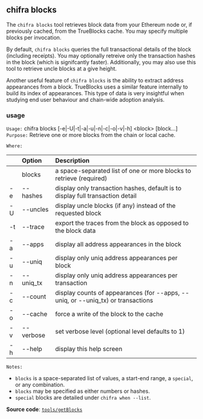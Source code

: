 ## chifra blocks

The `chifra blocks` tool retrieves block data from your Ethereum node or, if previously cached, from the TrueBlocks cache. You may specify multiple blocks per invocation.

By default, `chifra blocks` queries the full transactional details of the block (including receipts). You may optionally retreive only the transaction hashes in the block (which is signifcantly faster). Additionally, you may also use this tool to retrieve uncle blocks at a give height.

Another useful feature of `chifra blocks` is the ability to extract address appearances from a block. TrueBlocks uses a similar feature internally to build its index of appearances. This type of data is very insightful when studying end user behaviour and chain-wide adoption analysis.

### usage

`Usage:`    chifra blocks [-e|-U|-t|-a|-u|-n|-c|-o|-v|-h] &lt;block&gt; [block...]  
`Purpose:`  Retrieve one or more blocks from the chain or local cache.

`Where:`  

| | Option | Description |
| :----- | :----- | :---------- |
|  | blocks | a space-separated list of one or more blocks to retrieve (required) |
| -e | --hashes | display only transaction hashes, default is to display full transaction detail |
| -U | --uncles | display uncle blocks (if any) instead of the requested block |
| -t | --trace | export the traces from the block as opposed to the block data |
| -a | --apps | display all address appearances in the block |
| -u | --uniq | display only uniq address appearances per block |
| -n | --uniq_tx | display only uniq address appearances per transaction |
| -c | --count | display counts of appearances (for --apps, --uniq, or --uniq_tx) or transactions |
| -o | --cache | force a write of the block to the cache |
| -v | --verbose | set verbose level (optional level defaults to 1) |
| -h | --help | display this help screen |

`Notes:`

- `blocks` is a space-separated list of values, a start-end range, a `special`, or any combination.
- `blocks` may be specified as either numbers or hashes.
- `special` blocks are detailed under `chifra when --list`.

**Source code**: [`tools/getBlocks`](https://github.com/TrueBlocks/trueblocks-core/tree/master/src/tools/getBlocks)

